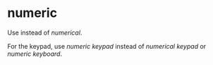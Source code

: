 # numeric

Use instead of *numerical*.

For the keypad, use *numeric keypad* instead of *numerical keypad* or *numeric keyboard*.
